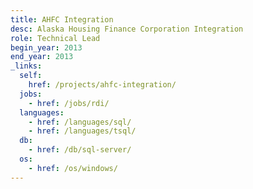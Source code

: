 ```yaml
---
title: AHFC Integration
desc: Alaska Housing Finance Corporation Integration
role: Technical Lead
begin_year: 2013
end_year: 2013
_links:
  self:
    href: /projects/ahfc-integration/
  jobs:
    - href: /jobs/rdi/
  languages:
    - href: /languages/sql/
    - href: /languages/tsql/
  db:
    - href: /db/sql-server/
  os:
    - href: /os/windows/
---
```

